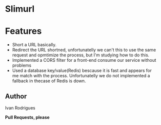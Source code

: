 # Slimurl

# Features

  - Short a URL basically.
  - Redirect the URL shortned, unfortunatelly we can't this to use the same request and opmtimize the process, but I'm
  studying how to do this.
  - Implemented a CORS filter for a front-end consume our service without problems
  - Used a database key/value(Redis) bescause it is fast and appears for me match with the process. Unfortunatelly we do not
  implemented a fallback in thecase of Redis is down.


Author
----

Ivan Rodrigues


**Pull Requests, please**